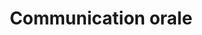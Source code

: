 ---
title: Communication orale
longTitle: 'Communication orale'
tags:
- gccommon
french:
- "[[Oral communication]]"
---